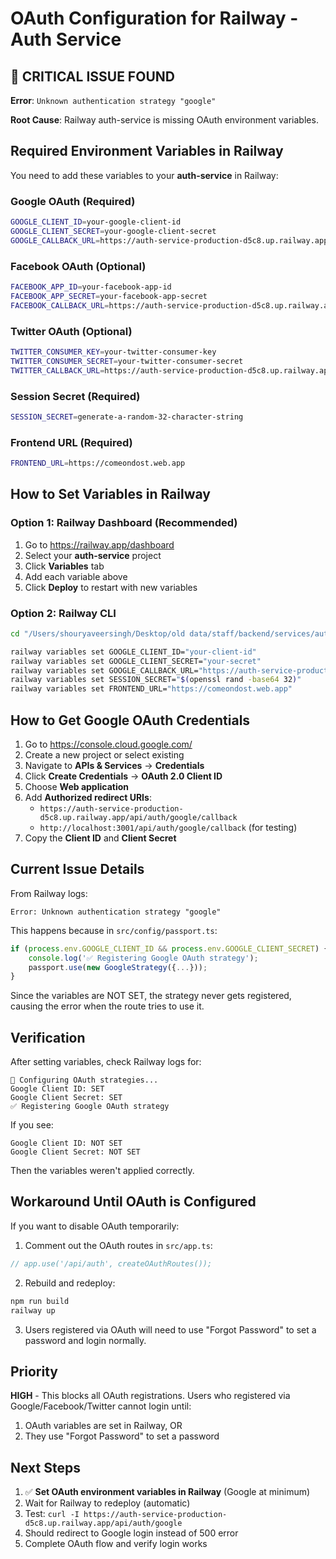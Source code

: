 # OAuth Configuration for Railway - Auth Service

## 🔴 CRITICAL ISSUE FOUND

**Error**: `Unknown authentication strategy "google"`

**Root Cause**: Railway auth-service is missing OAuth environment variables.

## Required Environment Variables in Railway

You need to add these variables to your **auth-service** in Railway:

### Google OAuth (Required)
```bash
GOOGLE_CLIENT_ID=your-google-client-id
GOOGLE_CLIENT_SECRET=your-google-client-secret
GOOGLE_CALLBACK_URL=https://auth-service-production-d5c8.up.railway.app/api/auth/google/callback
```

### Facebook OAuth (Optional)
```bash
FACEBOOK_APP_ID=your-facebook-app-id
FACEBOOK_APP_SECRET=your-facebook-app-secret
FACEBOOK_CALLBACK_URL=https://auth-service-production-d5c8.up.railway.app/api/auth/facebook/callback
```

### Twitter OAuth (Optional)
```bash
TWITTER_CONSUMER_KEY=your-twitter-consumer-key
TWITTER_CONSUMER_SECRET=your-twitter-consumer-secret
TWITTER_CALLBACK_URL=https://auth-service-production-d5c8.up.railway.app/api/auth/twitter/callback
```

### Session Secret (Required)
```bash
SESSION_SECRET=generate-a-random-32-character-string
```

### Frontend URL (Required)
```bash
FRONTEND_URL=https://comeondost.web.app
```

## How to Set Variables in Railway

### Option 1: Railway Dashboard (Recommended)
1. Go to https://railway.app/dashboard
2. Select your **auth-service** project
3. Click **Variables** tab
4. Add each variable above
5. Click **Deploy** to restart with new variables

### Option 2: Railway CLI
```bash
cd "/Users/shouryaveersingh/Desktop/old data/staff/backend/services/auth-service"

railway variables set GOOGLE_CLIENT_ID="your-client-id"
railway variables set GOOGLE_CLIENT_SECRET="your-secret"
railway variables set GOOGLE_CALLBACK_URL="https://auth-service-production-d5c8.up.railway.app/api/auth/google/callback"
railway variables set SESSION_SECRET="$(openssl rand -base64 32)"
railway variables set FRONTEND_URL="https://comeondost.web.app"
```

## How to Get Google OAuth Credentials

1. Go to https://console.cloud.google.com/
2. Create a new project or select existing
3. Navigate to **APIs & Services** → **Credentials**
4. Click **Create Credentials** → **OAuth 2.0 Client ID**
5. Choose **Web application**
6. Add **Authorized redirect URIs**:
   - `https://auth-service-production-d5c8.up.railway.app/api/auth/google/callback`
   - `http://localhost:3001/api/auth/google/callback` (for testing)
7. Copy the **Client ID** and **Client Secret**

## Current Issue Details

From Railway logs:
```
Error: Unknown authentication strategy "google"
```

This happens because in `src/config/passport.ts`:
```typescript
if (process.env.GOOGLE_CLIENT_ID && process.env.GOOGLE_CLIENT_SECRET) {
    console.log('✅ Registering Google OAuth strategy');
    passport.use(new GoogleStrategy({...}));
}
```

Since the variables are NOT SET, the strategy never gets registered, causing the error when the route tries to use it.

## Verification

After setting variables, check Railway logs for:
```
🔐 Configuring OAuth strategies...
Google Client ID: SET
Google Client Secret: SET
✅ Registering Google OAuth strategy
```

If you see:
```
Google Client ID: NOT SET
Google Client Secret: NOT SET
```

Then the variables weren't applied correctly.

## Workaround Until OAuth is Configured

If you want to disable OAuth temporarily:

1. Comment out the OAuth routes in `src/app.ts`:
```typescript
// app.use('/api/auth', createOAuthRoutes());
```

2. Rebuild and redeploy:
```bash
npm run build
railway up
```

3. Users registered via OAuth will need to use "Forgot Password" to set a password and login normally.

## Priority

**HIGH** - This blocks all OAuth registrations. Users who registered via Google/Facebook/Twitter cannot login until:
1. OAuth variables are set in Railway, OR
2. They use "Forgot Password" to set a password

## Next Steps

1. ✅ **Set OAuth environment variables in Railway** (Google at minimum)
2. Wait for Railway to redeploy (automatic)
3. Test: `curl -I https://auth-service-production-d5c8.up.railway.app/api/auth/google`
4. Should redirect to Google login instead of 500 error
5. Complete OAuth flow and verify login works
